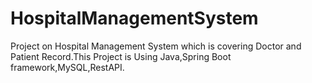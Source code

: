 # HospitalManagementSystem
Project on Hospital Management System which is covering Doctor and Patient Record.This Project is Using Java,Spring Boot framework,MySQL,RestAPI.
